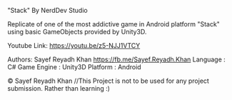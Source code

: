 "Stack" By NerdDev Studio

Replicate of one of the most addictive game in Android platform "Stack" using basic GameObjects provided by Unity3D.

Youtube Link: https://youtu.be/z5-NJJ1VTCY

Authors:
Sayef Reyadh Khan https://fb.me/Sayef.Reyadh.Khan
Language : C#
Game Engine : Unity3D
Platform : Android

© Sayef Reyadh Khan 
//This Project is not to be used for any project submission. Rather than learning :) 
